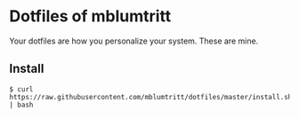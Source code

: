 # Dotfiles of mblumtritt

Your dotfiles are how you personalize your system. These are mine.

## Install

```
$ curl https://raw.githubusercontent.com/mblumtritt/dotfiles/master/install.sh | bash
```
